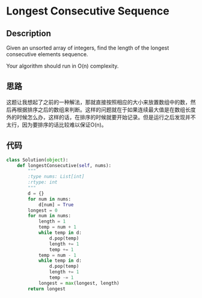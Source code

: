 # Longest Consecutive Sequence

## Description

Given an unsorted array of integers, find the length of the longest consecutive elements sequence.

Your algorithm should run in O(n) complexity.

## 思路

这题让我想起了之前的一种解法，那就直接按照相应的大小来放置数组中的数，然后再根据排序之后的数组来判断。这样的问题就在于如果连续最大值是在数组长度外的时候怎么办，这样的话，在排序的时候就要开始记录。但是运行之后发现并不太行，因为要排序的话比较难以保证O(n)。

## 代码

``` python
class Solution(object):
    def longestConsecutive(self, nums):
        """
        :type nums: List[int]
        :rtype: int
        """
        d = {}
        for num in nums:
            d[num] = True
        longest = 0
        for num in nums:
            length = 1
            temp = num + 1
            while temp in d:
                d.pop(temp)
                length += 1
                temp += 1
            temp = num - 1
            while temp in d:
                d.pop(temp)
                length += 1
                temp -= 1
            longest = max(longest, length)
        return longest
```